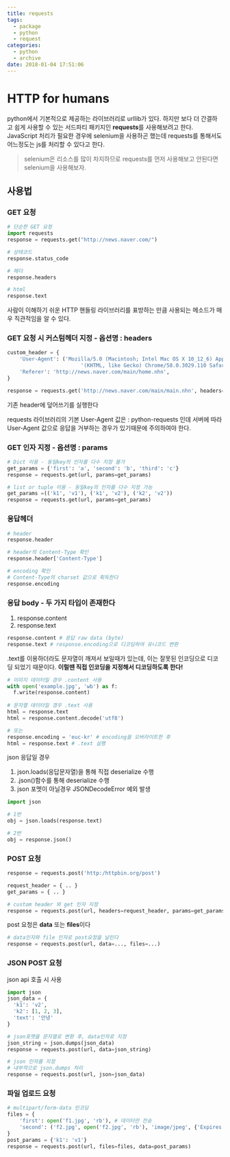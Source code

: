 ```yaml
---
title: requests
tags:
  - package
  - python
  - request
categories:
  - python
  - archive
date: 2018-01-04 17:51:06
---
```



# HTTP for humans
python에서 기본적으로 제공하는 라이브러리로 urllib가 있다. 하지만 보다 더 간결하고 쉽게 사용할 수 있는 서드파티 패키지인 **requests**를 사용해보려고 한다. JavaScript 처리가 필요한 경우에 selenium을 사용하곤 했는데 requests를 통해서도 어느정도는 js를 처리할 수 있다고 한다.

> selenium은 리소스를 많이 차지하므로 requests를 먼저 사용해보고 안된다면 selenium을 사용해보자.

## 사용법

### GET 요청

~~~python
# 단순한 GET 요청
import requests
response = requests.get("http://news.naver.com/")

# 상태코드
response.status_code

# 헤더
response.headers

# html
response.text
~~~

사람이 이해하기 쉬운 HTTP 핸들링 라이브러리를 표방하는 만큼 사용되는 메소드가 매우 직관적임을 알 수 있다.



### GET 요청 시 커스텀헤더 지정 - 옵션명 : **headers**

~~~python
custom_header = {
    'User-Agent': ('Mozilla/5.0 (Macintosh; Intel Mac OS X 10_12_6) AppleWebKit/537.36 '
						'(KHTML, like Gecko) Chrome/58.0.3029.110 Safari/537.36'),
  	'Referer': 'http://news.naver.com/main/home.nhn',
}

response = requests.get('http://news.naver.com/main/main.nhn', headers=custom_header)
~~~

기존 header에 덮어쓰기를 실행한다

requests 라이브러리의 기본 User-Agent 값은 : python-requests 인데 서버에 따라 User-Agent 값으로 응답을 거부하는 경우가 있기때문에 주의하여야 한다.



### GET 인자 지정 - 옵션명 : **params**

~~~python
# Dict 이용 - 동일key의 인자를 다수 지정 불가
get_params = {'first': 'a', 'second': 'b', 'third': 'c'}
response = requests.get(url, params=get_params)

# list or tuple 이용 - 동일key의 인자를 다수 지정 가능
get_params =(('k1', 'v1'), ('k1', 'v2'), ('k2', 'v2'))
response = requests.get(url, params=get_params)
~~~



### 응답헤더

~~~python
# header
response.header

# header의 Content-Type 확인
response.header['Content-Type']

# encoding 확인
# Content-Type의 charset 값으로 획득한다
response.encoding
~~~



### 응답 body - 두 가지 타입이 존재한다

1. response.content
2. response.text

~~~python
response.content # 응답 raw data (byte)
response.text # response.encoding으로 디코딩하여 유니코드 변환
~~~

.text를 이용하더라도 문자열이 깨져서 보일때가 있는데, 이는 잘못된 인코딩으로 디코딩 되었기 때문이다. 
**이럴땐 직접 인코딩을 지정해서 디코딩하도록 한다!**

~~~python
# 이미지 데이터일 경우 .content 사용
with open('example.jpg', 'wb') as f:
  f.write(response.content)
  
# 문자열 데이터일 경우 .text 사용
html = response.text
html = response.content.decode('utf8')

# 또는
response.encoding = 'euc-kr' # encoding을 오버라이트한 후
html = response.text # .text 실행
~~~

json 응답일 경우

1. json.loads(응답문자열)을 통해 직접 deserialize 수행
2. .json()함수를 통해 deserialize 수행
3. json 포멧이 아닐경우 JSONDecodeError 예외 발생

~~~python
import json

# 1번
obj = json.loads(response.text)

# 2번
obj = response.json()
~~~



### POST 요청

~~~python
response = requests.post('http:/httpbin.org/post')
~~~

~~~python
request_header = { .. }
get_params = { .. }

# custom header 와 get 인자 지정
response = requests.post(url, headers=request_header, params=get_params)
~~~

post 요청은 **data** 또는 **files**이다

~~~python
# data인자와 file 인자로 post요청을 날린다
response = requests.post(url, data=..., files=...)
~~~



### JSON POST 요청

json api 호출 시 사용

~~~python
import json
json_data = {
  'k1': 'v2', 
  'k2': [1, 2, 3], 
  'text': '안녕'
}

# json포멧을 문자열로 변환 후, data인자로 지정
json_string = json.dumps(json_data)
response = requests.post(url, data=json_string)

# json 인자를 지정
# 내부적으로 json.dumps 처리
response = requests.post(url, json=json_data)
~~~

 

### 파일 업로드 요청

~~~python
# multipart/form-data 인코딩
files = {
	'first': open('f1.jpg', 'rb'), # 데이터만 전송
    'second': ('f2.jpg', open('f2.jpg', 'rb'), 'image/jpeg', {'Expires': '0'}), # 추천
}
post_params = {'k1': 'v1'} 
response = requests.post(url, files=files, data=post_params)
~~~

